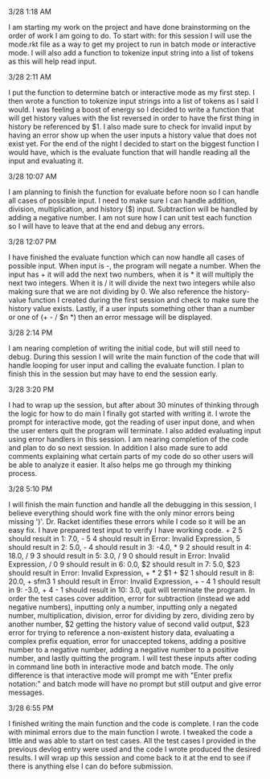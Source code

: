 3/28	1:18 AM

I am starting my work on the project and have done brainstorming on the order of work I am going to do. To start with: for this session I will use the mode.rkt file as a way to get my project to run in batch mode or interactive mode. I will also add a function to tokenize input string into a list of tokens as this will help read input. 



3/28    2:11 AM

I put the function to determine batch or interactive mode as my first step. I then wrote a function to tokenize input strings into a list of tokens as I said I would. I was feeling a boost of energy so I decided to write a function that will get history values with the list reversed in order to have the first thing in history be referenced by $1. I also made sure to check for invalid input by having an error show up when the user inputs a history value that does not exist yet. For the end of the night I decided to start on the biggest function I would have, which is the evaluate function that will handle reading all the input and evaluating it.



3/28	10:07 AM

I am planning to finish the function for evaluate before noon so I can handle all cases of possible input. I need to make sure I can handle addition, division, multiplication, and history ($) input. Subtraction will be handled by adding a negative number. I am not sure how I can unit test each function so I will have to leave that at the end and debug any errors.


3/28    12:07 PM 

I have finished the evaluate function which can now handle all cases of possible input. When input is -, the program will negate a number. When the input has + it will add the next two numbers, when it is * it will multiply the next two integers. When it is / it will divide the next two integers while also making sure that we are not dividing by 0. We also reference the history-value function I created during the first session and check to make sure the history value exists. Lastly, if a user inputs something other than a number or one of (+ - / $n *) then an error message will be displayed.


3/28	2:14 PM

I am nearing completion of writing the initial code, but will still need to debug. During this session I will write the main function of the code that will handle looping for user input and calling the evaluate function. I plan to finish this in the session but may have to end the session early. 


3/28	3:20 PM

I had to wrap up the session, but after about 30 minutes of thinking through the logic for how to do main I finally got started with writing it. I wrote the prompt for interactive mode, got the reading of user input done, and when the user enters quit the program will terminate. I also added evaluating input using error handlers in this session. I am nearing completion of the code and plan to do so next session. In addition I also made sure to add comments explaining what certain parts of my code do so other users will be able to analyze it easier. It also helps me go through my thinking process.


3/28	5:10 PM

I will finish the main function and handle all the debugging in this session, I believe everything should work fine with the only minor errors being missing ')'. Dr. Racket identifies these errors while I code so it will be an easy fix. I have prepared test input to verify I have working code. + 2 5 should result in 1: 7.0, - 5 4 should result in Error: Invalid Expression, 5 should result in 2: 5.0, - 4 should result in 3: -4.0, * 9 2  should result in 4: 18.0, / 9 3 should result in 5: 3.0, / 9 0 should result in Error: Invalid Expression, / 0 9 should result in 6: 0.0, $2 should result in 7: 5.0, $23 should result in Error: Invalid Expression, + * 2 $1 + $2 1 should result in 8: 20.0, + sfm3 1 should result in Error: Invalid Expression, + - 4 1 should result in 9: -3.0, + 4 - 1  should result in 10: 3.0, quit will terminate the program. In order the test cases cover addition, error for subtraction (instead we add negative numbers), inputting only a number, inputting only a negated number, multiplication, division, error for dividing by zero, dividing zero by another number, $2 getting the history value of second valid output, $23 error for trying to reference a non-existent history data, evaluating a complex prefix equation, error for unaccepted tokens, adding a positive number to a negative number, adding a negative number to a positive number, and lastly quitting the program. I will test these inputs after coding in command line both in interactive mode and batch mode. The only difference is that interactive mode will prompt me with "Enter prefix notation:" and batch mode will have no prompt but still output and give error messages.


3/28	6:55 PM

I finished writing the main function and the code is complete. I ran the code with minimal errors due to the main function I wrote. I tweaked the code a little and was able to start on test cases. All the test cases I provided in the previous devlog entry were used and the code I wrote produced the desired results. I will wrap up this session and come back to it at the end to see if there is anything else I can do before submission.